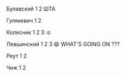 ﻿
Булавский 1 2 ШТА

Гулякевич 1 2

Колесник 1 2 3 :o

Левшинский 1 2 3 :smile: WHAT'S GOING ON ???

Реут 1 2

Чиж 1 2


